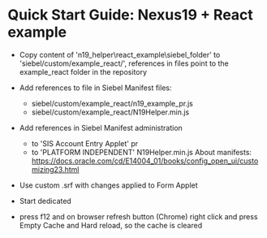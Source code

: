 # Quick Start Guide: Nexus19 + React example
* Copy content of 'n19_helper\react_example\siebel_folder' to 'siebel/custom/example_react/', references in files point to the example_react folder in the repository
* Add references to file in Siebel Manifest files:
	* siebel/custom/example_react/n19_example_pr.js
	* siebel/custom/example_react/N19Helper.min.js

* Add references in Siebel Manifest administration
	* to 'SIS Account Entry Applet' pr
	* to 'PLATFORM INDEPENDENT' N19Helper.min.js
About manifests: https://docs.oracle.com/cd/E14004_01/books/config_open_ui/customizing23.html
	
* Use custom .srf with changes applied to Form Applet
* Start dedicated
* press f12 and on browser refresh button (Chrome) right click and press Empty Cache and Hard reload, so the cache is cleared